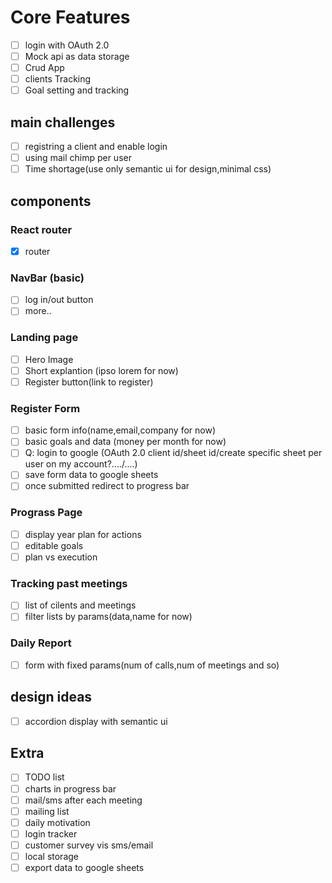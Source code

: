 # Core Features

- [ ] login with OAuth 2.0
- [ ] Mock api as data storage
- [ ] Crud App
- [ ] clients Tracking
- [ ] Goal setting and tracking

## main challenges

- [ ] registring a client and enable login
- [ ] using mail chimp per user
- [ ] Time shortage(use only semantic ui for design,minimal css)

## components

### React router

- [x] router

### NavBar (basic)

- [ ] log in/out button
- [ ] more..

### Landing page

- [ ] Hero Image
- [ ] Short explantion (ipso lorem for now)
- [ ] Register button(link to register)

### Register Form

- [ ] basic form info(name,email,company for now)
- [ ] basic goals and data (money per month for now)
- [ ] Q: login to google (OAuth 2.0 client id/sheet id/create specific sheet per user on my account?..../....)
- [ ] save form data to google sheets
- [ ] once submitted redirect to progress bar

### Prograss Page

- [ ] display year plan for actions
- [ ] editable goals
- [ ] plan vs execution

### Tracking past meetings

- [ ] list of cilents and meetings
- [ ] filter lists by params(data,name for now)

### Daily Report

- [ ] form with fixed params(num of calls,num of meetings and so)

## design ideas

- [ ] accordion display with semantic ui

## Extra

- [ ] TODO list
- [ ] charts in progress bar
- [ ] mail/sms after each meeting
- [ ] mailing list
- [ ] daily motivation
- [ ] login tracker
- [ ] customer survey vis sms/email
- [ ] local storage
- [ ] export data to google sheets
